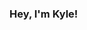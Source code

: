### Hey, I'm Kyle!

<!--
**Obak3/Obak3** is a ✨ _special_ ✨ repository because its `README.md` (this file) appears on your GitHub profile.

I'm a graduate student at the University of Pennsylvania that is focusing on diversifying the tech stacks that I can work in to better diversify my abilities. I love cybersecurity and have worked as an analyst before, but I plan on competing in several hackathons and Capture the Flag events to further build on my interests.    

To Do:    
1. Add Technologies I work in.  
2. Add picture of Penn for a background.   
3. Add some sIcK GiFs.    

- 🔭 I’m currently working on ...
- 🌱 I’m currently learning ...
- 👯 I’m looking to collaborate on ...
- 🤔 I’m looking for help with ...
- 💬 Ask me about ...
- 📫 How to reach me: ...
- 😄 Pronouns: ...
- ⚡ Fun fact: ...
-->
